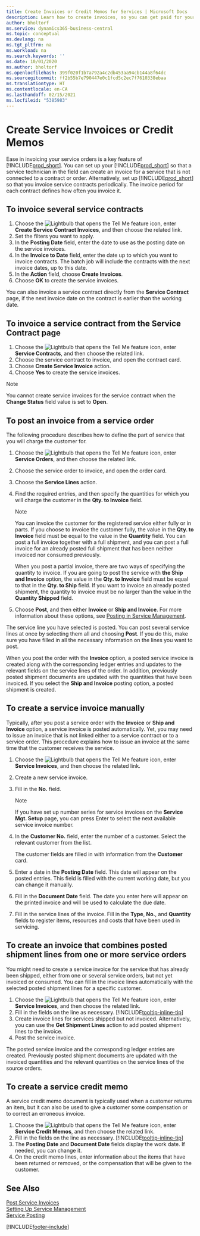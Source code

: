 ```yaml
---
title: Create Invoices or Credit Memos for Services | Microsoft Docs
description: Learn how to create invoices, so you can get paid for your service.
author: bholtorf
ms.service: dynamics365-business-central
ms.topic: conceptual
ms.devlang: na
ms.tgt_pltfrm: na
ms.workload: na
ms.search.keywords: ''
ms.date: 10/01/2020
ms.author: bholtorf
ms.openlocfilehash: 399f020f1b7a792a4c2db453aa94cb144a8f64dc
ms.sourcegitcommit: ff2b55b7e790447e0c1fcd5c2ec7f7610338ebaa
ms.translationtype: HT
ms.contentlocale: en-CA
ms.lasthandoff: 02/15/2021
ms.locfileid: "5385983"
---
```

# <a name="create-service-invoices-or-credit-memos"></a>Create Service Invoices or Credit Memos
Ease in invoicing your service orders is a key feature of [!INCLUDE[prod_short](includes/prod_short.md)]. You can set up your [!INCLUDE[prod_short](includes/prod_short.md)] so that a service technician in the field can create an invoice for a service that is not connected to a contract or order. Alternatively, set up [!INCLUDE[prod_short](includes/prod_short.md)] so that you invoice service contracts periodically. The invoice period for each contract defines how often you invoice it.

## <a name="to-invoice-several-service-contracts"></a>To invoice several service contracts

1. Choose the ![Lightbulb that opens the Tell Me feature](media/ui-search/search_small.png "Tell me what you want to do") icon, enter **Create Service Contract Invoices**, and then choose the related link.  
2. Set the filters you want to apply.  
3. In the **Posting Date** field, enter the date to use as the posting date on the service invoices.  
4. In the **Invoice to Date** field, enter the date up to which you want to invoice contracts. The batch job will include the contracts with the next invoice dates, up to this date.  
5. In the **Action** field, choose **Create Invoices**.  
6. Choose **OK** to create the service invoices.  
  
You can also invoice a service contract directly from the **Service Contract** page, if the next invoice date on the contract is earlier than the working date.

## <a name="to-invoice-a-service-contract-from-the-service-contract-page"></a>To invoice a service contract from the Service Contract page   
1. Choose the ![Lightbulb that opens the Tell Me feature](media/ui-search/search_small.png "Tell me what you want to do") icon, enter **Service Contracts**, and then choose the related link.  
2. Choose the service contract to invoice, and open the contract card.  
3. Choose **Create Service Invoice** action. 
4. Choose **Yes** to create the service invoices.  
  
  > [!NOTE]  
  > You cannot create service invoices for the service contract when the **Change Status** field value is set to **Open**.  

## <a name="to-post-an-invoice-from-a-service-order"></a>To post an invoice from a service order  
The following procedure describes how to define the part of service that you will charge the customer for.  

1. Choose the ![Lightbulb that opens the Tell Me feature](media/ui-search/search_small.png "Tell me what you want to do") icon, enter **Service Orders**, and then choose the related link.  
2. Choose the service order to invoice, and open the order card.  
3. Choose the **Service Lines** action.  
4. Find the required entries, and then specify the quantities for which you will charge the customer in the **Qty. to Invoice** field.  
  
   > [!NOTE]  
   > You can invoice the customer for the registered service either fully or in parts. If you choose to invoice the customer fully, the value in the **Qty. to Invoice** field must be equal to the value in the **Quantity** field. You can post a full invoice together with a full shipment, and you can post a full invoice for an already posted full shipment that has been neither invoiced nor consumed previously.  
   >  
   > When you post a partial invoice, there are two ways of specifying the quantity to invoice. If you are going to post the service with **the Ship and Invoice** option, the value in the **Qty. to Invoice** field must be equal to that in the **Qty. to Ship** field. If you want to invoice an already posted shipment, the quantity to invoice must be no larger than the value in the **Quantity Shipped** field.  
  
5. Choose **Post**, and then either **Invoice** or **Ship and Invoice**. For more information about these options, see [Posting in Service Management](service-service-posting.md).  
  
 The service line you have selected is posted. You can post several service lines at once by selecting them all and choosing **Post**. If you do this, make sure you have filled in all the necessary information on the lines you want to post.  
  
 When you post the order with the **Invoice** option, a posted service invoice is created along with the corresponding ledger entries and updates to the relevant fields on the service lines of the order. In addition, previously posted shipment documents are updated with the quantities that have been invoiced. If you select the **Ship and Invoice** posting option, a posted shipment is created.

## <a name="to-create-a-service-invoice-manually"></a>To create a service invoice manually  
Typically, after you post a service order with the **Invoice** or **Ship and Invoice** option, a service invoice is posted automatically. Yet, you may need to issue an invoice that is not linked either to a service contract or to a service order. This procedure explains how to issue an invoice at the same time that the customer receives the service.  

1. Choose the ![Lightbulb that opens the Tell Me feature](media/ui-search/search_small.png "Tell me what you want to do") icon, enter **Service Invoices**, and then choose the related link.  
2. Create a new service invoice.  
3. Fill in the **No.** field.  
  
    > [!NOTE]  
    >  If you have set up number series for service invoices on the **Service Mgt. Setup** page, you can press Enter to select the next available service invoice number.  
  
4. In the **Customer No.** field, enter the number of a customer. Select the relevant customer from the list.  
  
    The customer fields are filled in with information from the **Customer** card.  
  
5. Enter a date in the **Posting Date** field. This date will appear on the posted entries. This field is filled with the current working date, but you can change it manually.  
6. Fill in the **Document Date** field. The date you enter here will appear on the printed invoice and will be used to calculate the due date.  
7. Fill in the service lines of the invoice. Fill in the **Type**, **No.**, and **Quantity** fields to register items, resources and costs that have been used in servicing. 

## <a name="to-create-an-invoice-that-combines-posted-shipment-lines-from-one-or-more-service-orders"></a>To create an invoice that combines posted shipment lines from one or more service orders 
You might need to create a service invoice for the service that has already been shipped, either from one or several service orders, but not yet invoiced or consumed. You can fill in the invoice lines automatically with the selected posted shipment lines for a specific customer.  

1. Choose the ![Lightbulb that opens the Tell Me feature](media/ui-search/search_small.png "Tell me what you want to do") icon, enter **Service Invoices**, and then choose the related link.  
2. Fill in the fields on the line as necessary. [!INCLUDE[tooltip-inline-tip](includes/tooltip-inline-tip_md.md)] 
3. Create invoice lines for services shipped but not invoiced. Alternatively, you can use the **Get Shipment Lines** action to add posted shipment lines to the invoice.  
4. Post the service invoice.  
  
 The posted service invoice and the corresponding ledger entries are created. Previously posted shipment documents are updated with the invoiced quantities and the relevant quantities on the service lines of the source orders.  

## <a name="to-create-a-service-credit-memo"></a>To create a service credit memo  
A service credit memo document is typically used when a customer returns an item, but it can also be used to give a customer some compensation or to correct an erroneous invoice.  

1. Choose the ![Lightbulb that opens the Tell Me feature](media/ui-search/search_small.png "Tell me what you want to do") icon, enter **Service Credit Memos**, and then choose the related link.  
2. Fill in the fields on the line as necessary. [!INCLUDE[tooltip-inline-tip](includes/tooltip-inline-tip_md.md)]
3. The **Posting Date** and **Document Date** fields display the work date. If needed, you can change it.    
4. On the credit memo lines, enter information about the items that have been returned or removed, or the compensation that will be given to the customer.  

## <a name="see-also"></a>See Also
[Post Service Invoices](service-how-to-post-service-orders.md)  
[Setting Up Service Management](service-setup-service.md)  
[Service Posting](service-service-posting.md)  


[!INCLUDE[footer-include](includes/footer-banner.md)]